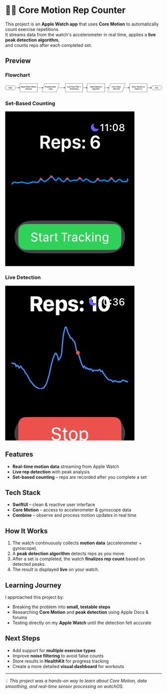 # 🏋️‍♂️ Core Motion Rep Counter  

This project is an **Apple Watch app** that uses **Core Motion** to automatically count exercise repetitions.  
It streams data from the watch's accelerometer in real time, applies a **live peak detection algorithm**,  
and counts reps after each completed set.  

## Preview  

### Flowchart  
![Flowchart](img/Flowchart.drawio.png)

### Set-Based Counting  
![Pre Recorded Detection](img/Pre%20recorded%20detection.png)

### Live Detection  
![Live Detection](img/Live%20detection.png)

## Features  

- **Real-time motion data** streaming from Apple Watch  
- **Live rep detection** with peak analysis  
- **Set-based counting** – reps are recorded after you complete a set  

## Tech Stack  

- **SwiftUI** – clean & reactive user interface  
- **Core Motion** – access to accelerometer & gyroscope data  
- **Combine** – observe and process motion updates in real time  

## How It Works  

1. The watch continuously collects **motion data** (accelerometer + gyroscope).  
2. A **peak detection algorithm** detects reps as you move.  
3. After a set is completed, the watch **finalizes rep count** based on detected peaks.  
4. The result is displayed **live** on your watch.  

## Learning Journey  

I approached this project by:  
- Breaking the problem into **small, testable steps**  
- Researching **Core Motion** and **peak detection** using Apple Docs & forums  
- Testing directly on my **Apple Watch** until the detection felt accurate  

## Next Steps  

- Add support for **multiple exercise types**  
- Improve **noise filtering** to avoid false counts  
- Store results in **HealthKit** for progress tracking  
- Create a more detailed **visual dashboard** for workouts  

---

💡 *This project was a hands-on way to learn about Core Motion, data smoothing, and real-time sensor processing on watchOS.*
